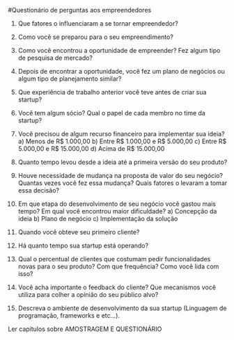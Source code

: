#Questionário de perguntas aos empreendedores

1. Que fatores o influenciaram a se tornar empreendedor?

2. Como você se preparou para o seu empreendimento?

3. Como você encontrou a oportunidade de empreender? Fez algum tipo de pesquisa de mercado?

4. Depois de encontrar a oportunidade, você fez um plano de negócios ou algum tipo de planejamento similar?

5. Que experiência de trabalho anterior você teve antes de criar sua startup?

6. Você tem algum sócio? Qual o papel de cada membro no time da startup?

7. Você precisou de algum recurso financeiro para implementar sua ideia?
a) Menos de R$ 1.000,00
b) Entre R$ 1.000,00 e R$ 5.000,00
c) Entre R$ 5.000,00 e R$ 15.000,00
d) Acima de R$ 15.000,00

8. Quanto tempo levou desde a ideia até a primeira versão do seu produto?

9. Houve necessidade de mudança na proposta de valor do seu negócio? Quantas vezes você fez essa mudança? Quais fatores o levaram a tomar essa decisão?

10. Em que etapa do desenvolvimento de seu negócio você gastou mais tempo? Em qual você encontrou maior dificuldade?
a) Concepção da ideia
b) Plano de negócio
c) Implementação da solução

11. Quando você obteve seu primeiro cliente?

12. Há quanto tempo sua startup está operando?

13. Qual o percentual de clientes que costumam pedir funcionalidades novas para o seu produto? Com que frequência? Como você lida com isso?

14. Você acha importante o feedback do cliente? Que mecanismos você utiliza para colher a opinião do seu público alvo?

15. Descreva o ambiente de desenvolvimento da sua startup (Linguagem de programação, frameworks e etc...).

Ler capítulos sobre AMOSTRAGEM E QUESTIONÁRIO
